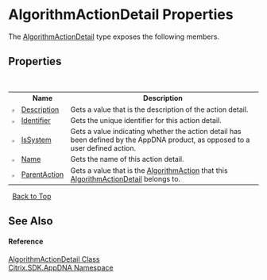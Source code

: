# AlgorithmActionDetail Properties
 

The <a href="T_Citrix_SDK_AppDNA_AlgorithmActionDetail">AlgorithmActionDetail</a> type exposes the following members.


## Properties
&nbsp;<table><tr><th></th><th>Name</th><th>Description</th></tr><tr><td>![Public property](media/pubproperty.gif "Public property")</td><td><a href="P_Citrix_SDK_AppDNA_AlgorithmActionDetail_Description">Description</a></td><td>
Gets a value that is the description of the action detail.</td></tr><tr><td>![Public property](media/pubproperty.gif "Public property")</td><td><a href="P_Citrix_SDK_AppDNA_AlgorithmActionDetail_Identifier">Identifier</a></td><td>
Gets the unique identifier for this action detail.</td></tr><tr><td>![Public property](media/pubproperty.gif "Public property")</td><td><a href="P_Citrix_SDK_AppDNA_AlgorithmActionDetail_IsSystem">IsSystem</a></td><td>
Gets a value indicating whether the action detail has been defined by the AppDNA product, as opposed to a user defined action.</td></tr><tr><td>![Public property](media/pubproperty.gif "Public property")</td><td><a href="P_Citrix_SDK_AppDNA_AlgorithmActionDetail_Name">Name</a></td><td>
Gets the name of this action detail.</td></tr><tr><td>![Public property](media/pubproperty.gif "Public property")</td><td><a href="P_Citrix_SDK_AppDNA_AlgorithmActionDetail_ParentAction">ParentAction</a></td><td>
Gets a value that is the <a href="T_Citrix_SDK_AppDNA_AlgorithmAction">AlgorithmAction</a> that this <a href="T_Citrix_SDK_AppDNA_AlgorithmActionDetail">AlgorithmActionDetail</a> belongs to.</td></tr></table>&nbsp;
<a href="#algorithmactiondetail-properties">Back to Top</a>

## See Also


#### Reference
<a href="T_Citrix_SDK_AppDNA_AlgorithmActionDetail">AlgorithmActionDetail Class</a><br /><a href="N_Citrix_SDK_AppDNA">Citrix.SDK.AppDNA Namespace</a><br />